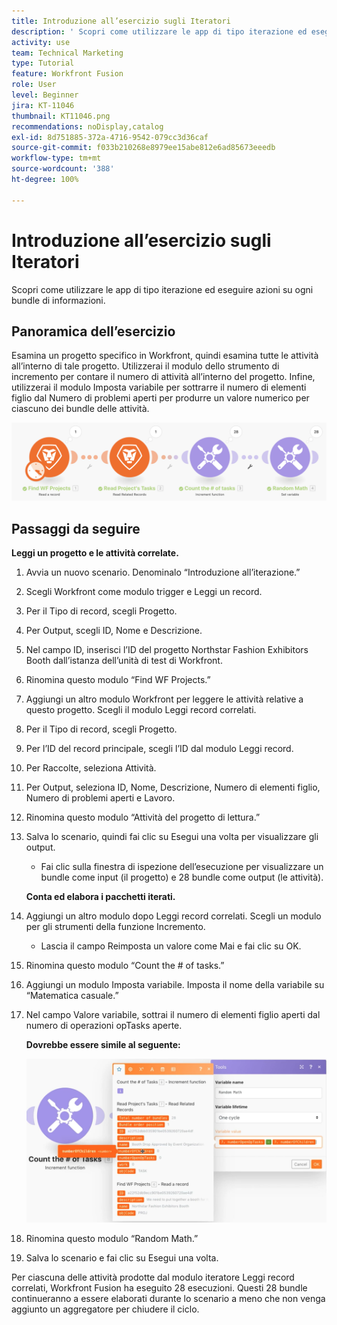 ```yaml
---
title: Introduzione all’esercizio sugli Iteratori
description: ' Scopri come utilizzare le app di tipo iterazione ed eseguire azioni su ogni bundle di informazioni.'
activity: use
team: Technical Marketing
type: Tutorial
feature: Workfront Fusion
role: User
level: Beginner
jira: KT-11046
thumbnail: KT11046.png
recommendations: noDisplay,catalog
exl-id: 8d751885-372a-4716-9542-079cc3d36caf
source-git-commit: f033b210268e8979ee15abe812e6ad85673eeedb
workflow-type: tm+mt
source-wordcount: '388'
ht-degree: 100%

---
```


# Introduzione all’esercizio sugli Iteratori

 Scopri come utilizzare le app di tipo iterazione ed eseguire azioni su ogni bundle di informazioni.

## Panoramica dell’esercizio

Esamina un progetto specifico in Workfront, quindi esamina tutte le attività all’interno di tale progetto. Utilizzerai il modulo dello strumento di incremento per contare il numero di attività all’interno del progetto. Infine, utilizzerai il modulo Imposta variabile per sottrarre il numero di elementi figlio dal Numero di problemi aperti per produrre un valore numerico per ciascuno dei bundle delle attività.

![Introduzione agli iteratori Immagine 1](../12-exercises/assets/introduction-to-iterators-walkthrough-1.png)

## Passaggi da seguire

**Leggi un progetto e le attività correlate.**

1. Avvia un nuovo scenario. Denominalo “Introduzione all’iterazione.”
1. Scegli Workfront come modulo trigger e Leggi un record.
1. Per il Tipo di record, scegli Progetto.
1. Per Output, scegli ID, Nome e Descrizione.
1. Nel campo ID, inserisci l’ID del progetto Northstar Fashion Exhibitors Booth dall’istanza dell’unità di test di Workfront.
1. Rinomina questo modulo “Find WF Projects.”
1. Aggiungi un altro modulo Workfront per leggere le attività relative a questo progetto. Scegli il modulo Leggi record correlati.
1. Per il Tipo di record, scegli Progetto.
1. Per l’ID del record principale, scegli l’ID dal modulo Leggi record.
1. Per Raccolte, seleziona Attività.
1. Per Output, seleziona ID, Nome, Descrizione, Numero di elementi figlio, Numero di problemi aperti e Lavoro.
1. Rinomina questo modulo “Attività del progetto di lettura.”
1. Salva lo scenario, quindi fai clic su Esegui una volta per visualizzare gli output.

   + Fai clic sulla finestra di ispezione dell’esecuzione per visualizzare un bundle come input (il progetto) e 28 bundle come output (le attività).

   **Conta ed elabora i pacchetti iterati.**

1. Aggiungi un altro modulo dopo Leggi record correlati. Scegli un modulo per gli strumenti della funzione Incremento.

   + Lascia il campo Reimposta un valore come Mai e fai clic su OK.

1. Rinomina questo modulo “Count the # of tasks.”
1. Aggiungi un modulo Imposta variabile. Imposta il nome della variabile su “Matematica casuale.”
1. Nel campo Valore variabile, sottrai il numero di elementi figlio aperti dal numero di operazioni opTasks aperte.

   **Dovrebbe essere simile al seguente:**

   ![Introduzione agli iteratori Immagine 2](../12-exercises/assets/introduction-to-iterators-walkthrough-2.png)

1. Rinomina questo modulo “Random Math.”
1. Salva lo scenario e fai clic su Esegui una volta.

Per ciascuna delle attività prodotte dal modulo iteratore Leggi record correlati, Workfront Fusion ha eseguito 28 esecuzioni. Questi 28 bundle continueranno a essere elaborati durante lo scenario a meno che non venga aggiunto un aggregatore per chiudere il ciclo.
